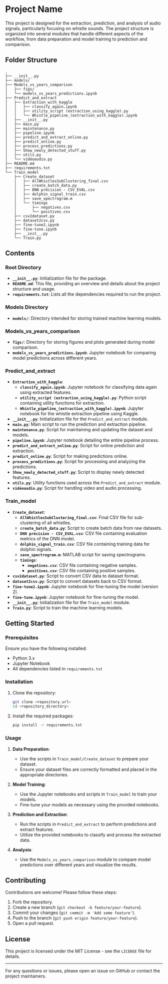 # Project Name

This project is designed for the extraction, prediction, and analysis of audio signals, particularly focusing on whistle sounds. The project structure is organized into several modules that handle different aspects of the workflow, from data preparation and model training to prediction and comparison.

## Folder Structure

```
.
├── __init__.py
├── models/
├── Models_vs_years_comparison
│   ├── figs/
│   └── models_vs_years_predictions.ipynb
├── Predict_and_extract
│   ├── Extraction_with_kaggle
│   │   ├── classify_again.ipynb
│   │   ├── utility_script (extraction_using_kaggle).py
│   │   └── Whistle_pipeline_(extraction_with_kaggle).ipynb
│   ├── __init__.py
│   ├── main.py
│   ├── maintenance.py
│   ├── pipeline.ipynb
│   ├── predict_and_extract_online.py
│   ├── predict_online.py
│   ├── process_predictions.py
│   ├── Show_newly_detected_stuff.py
│   ├── utils.py
│   └── vidéoaudio.py
├── README.md
├── requirements.txt
└── Train_model
    ├── Create_dataset
    │   ├── AllWhistlesSubClustering_final.csv
    │   ├── create_batch_data.py
    │   ├── DNN précision - CSV_EVAL.csv
    │   ├── dolphin_signal_train.csv
    │   ├── save_spectrogram.m
    │   └── timings
    │       ├── negatives.csv
    │       └── positives.csv
    ├── csv2dataset.py
    ├── dataset2csv.py
    ├── fine-tune2.ipynb
    ├── fine-tune.ipynb
    ├── __init__.py
    └── Train.py
```

## Contents

### Root Directory
- **`__init__.py`**: Initialization file for the package.
- **`README.md`**: This file, providing an overview and details about the project structure and usage.
- **`requirements.txt`**: Lists all the dependencies required to run the project.

### Models Directory
- **`models/`**: Directory intended for storing trained machine learning models.

### Models_vs_years_comparison
- **`figs/`**: Directory for storing figures and plots generated during model comparison.
- **`models_vs_years_predictions.ipynb`**: Jupyter notebook for comparing model predictions across different years.

### Predict_and_extract
- **`Extraction_with_kaggle`**:
  - **`classify_again.ipynb`**: Jupyter notebook for classifying data again using extracted features.
  - **`utility_script (extraction_using_kaggle).py`**: Python script containing utility functions for extraction.
  - **`Whistle_pipeline_(extraction_with_kaggle).ipynb`**: Jupyter notebook for the whistle extraction pipeline using Kaggle.
- **`__init__.py`**: Initialization file for the `Predict_and_extract` module.
- **`main.py`**: Main script to run the prediction and extraction pipeline.
- **`maintenance.py`**: Script for maintaining and updating the dataset and models.
- **`pipeline.ipynb`**: Jupyter notebook detailing the entire pipeline process.
- **`predict_and_extract_online.py`**: Script for online prediction and extraction.
- **`predict_online.py`**: Script for making predictions online.
- **`process_predictions.py`**: Script for processing and analyzing the predictions.
- **`Show_newly_detected_stuff.py`**: Script to display newly detected features.
- **`utils.py`**: Utility functions used across the `Predict_and_extract` module.
- **`vidéoaudio.py`**: Script for handling video and audio processing.

### Train_model
- **`Create_dataset`**:
  - **`AllWhistlesSubClustering_final.csv`**: Final CSV file for sub-clustering of all whistles.
  - **`create_batch_data.py`**: Script to create batch data from raw datasets.
  - **`DNN précision - CSV_EVAL.csv`**: CSV file containing evaluation metrics of the DNN model.
  - **`dolphin_signal_train.csv`**: CSV file containing training data for dolphin signals.
  - **`save_spectrogram.m`**: MATLAB script for saving spectrograms.
  - **`timings`**:
    - **`negatives.csv`**: CSV file containing negative samples.
    - **`positives.csv`**: CSV file containing positive samples.
- **`csv2dataset.py`**: Script to convert CSV data to dataset format.
- **`dataset2csv.py`**: Script to convert datasets back to CSV format.
- **`fine-tune2.ipynb`**: Jupyter notebook for fine-tuning the model (version 2).
- **`fine-tune.ipynb`**: Jupyter notebook for fine-tuning the model.
- **`__init__.py`**: Initialization file for the `Train_model` module.
- **`Train.py`**: Script to train the machine learning models.

## Getting Started

### Prerequisites

Ensure you have the following installed:
- Python 3.x
- Jupyter Notebook
- All dependencies listed in `requirements.txt`

### Installation

1. Clone the repository:
   ```sh
   git clone <repository_url>
   cd <repository_directory>
   ```

2. Install the required packages:
   ```sh
   pip install -r requirements.txt
   ```

### Usage

1. **Data Preparation**:
   - Use the scripts in `Train_model/Create_dataset` to prepare your dataset.
   - Ensure your dataset files are correctly formatted and placed in the appropriate directories.

2. **Model Training**:
   - Use the Jupyter notebooks and scripts in `Train_model` to train your models.
   - Fine-tune your models as necessary using the provided notebooks.

3. **Prediction and Extraction**:
   - Run the scripts in `Predict_and_extract` to perform predictions and extract features.
   - Utilize the provided notebooks to classify and process the extracted data.

4. **Analysis**:
   - Use the `Models_vs_years_comparison` module to compare model predictions over different years and visualize the results.

## Contributing

Contributions are welcome! Please follow these steps:
1. Fork the repository.
2. Create a new branch (`git checkout -b feature/your-feature`).
3. Commit your changes (`git commit -m 'Add some feature'`).
4. Push to the branch (`git push origin feature/your-feature`).
5. Open a pull request.

## License

This project is licensed under the MIT License - see the `LICENSE` file for details.

---

For any questions or issues, please open an issue on GitHub or contact the project maintainers.